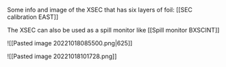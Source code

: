 Some info and image of the XSEC that has six layers of foil: [[SEC calibration EAST]]

The XSEC can also be used as a spill monitor like [[Spill monitor BXSCINT]]

![[Pasted image 20221018085500.png|625]]

![[Pasted image 20221018101728.png]]